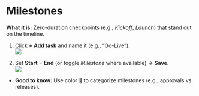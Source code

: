 # Milestones  
  
  <p><strong>What it is:</strong> Zero-duration checkpoints (e.g., <em>Kickoff</em>, <em>Launch</em>) that stand out on the timeline.</p>
  <ol>
    <li>Click <strong>+ Add task</strong> and name it (e.g., “Go-Live”).</li>
    <div class="intercom-container"><img src="/assets/img/teams-pro/gantt-chart-pro/gantt-1.png"></div><p class="no-margin"></p>
    <li>Set <strong>Start</strong> = <strong>End</strong> (or toggle <em>Milestone</em> where available) → <strong>Save</strong>.</li>
    <div class="intercom-container"><img src="/assets/img/teams-pro/gantt-chart-pro/gantt-8.png"></div><p class="no-margin"></p>
  </ol>
  <ul>
    <li><strong>Good to know:</strong> Use color 🎨 to categorize milestones (e.g., approvals vs. releases).</li>
  </ul>

<Intercom />
<Hubspot />
<Clarity />
<GoogleAnalytics />